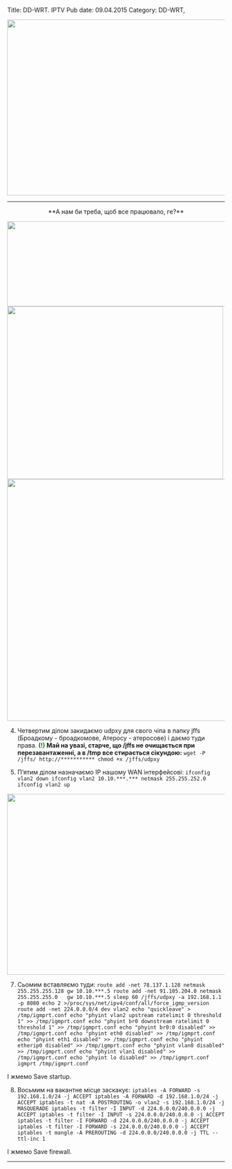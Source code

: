 Title: DD-WRT. IPTV
Pub date: 09.04.2015
Category: DD-WRT, 

<img class="aligncenter wp-image-1344 size-full" src="https://zaychik.info/wp-content/uploads/IPTV.jpg" width="617" height="407" />

-----
<p style="text-align: center;">**А нам би треба, щоб все працювало, ге?**</p>
<img class="aligncenter wp-image-335 size-full" src="https://zaychik.info/wp-content/uploads/en_ssh_ddwrt.jpg" width="621" height="197" />

<img class="aligncenter wp-image-336 size-full" src="https://zaychik.info/wp-content/uploads/en_jffs_ddwrt.jpg" width="500" height="400" />

<img class="aligncenter wp-image-342 size-full" src="https://zaychik.info/wp-content/uploads/ent_ssh_ddwrt.png" width="952" height="560" />

4. Четвертим ділом закидаємо udpxy для свого чіпа в папку jffs (Броадкому - броадкомове, Атеросу - атеросове) і даємо туди права.
**<span style="color: #008000;">(!)</span> Май на увазі, старче, що /jffs не очищається при перезавантаженні, а в /tmp все стирається сікундою:**
`wget -P /jffs/ http://***********
chmod +x /jffs/udpxy`

5. П’ятим ділом назначаємо IP нашому WAN інтерфейсові:
`ifconfig vlan2 down
ifconfig vlan2 10.10.***.*** netmask 255.255.252.0
ifconfig vlan2 up`

<img class="aligncenter wp-image-344 size-full" src="https://zaychik.info/wp-content/uploads/save_scrpt_ddwrt.png" width="656" height="419" />

7. Сьомим вставляємо туди:
`route add -net 78.137.1.128 netmask 255.255.255.128 gw 10.10.***.5
route add -net 91.105.204.0 netmask 255.255.255.0   gw 10.10.***.5
sleep 60
/jffs/udpxy -a 192.168.1.1 -p 8080
echo 2 >/proc/sys/net/ipv4/conf/all/force_igmp_version
route add -net 224.0.0.0/4 dev vlan2
echo "quickleave" > /tmp/igmprt.conf
echo "phyint vlan2 upstream ratelimit 0 threshold 1" >> /tmp/igmprt.conf
echo "phyint br0 downstream ratelimit 0 threshold 1" >> /tmp/igmprt.conf
echo "phyint br0:0 disabled" >> /tmp/igmprt.conf
echo "phyint eth0 disabled" >> /tmp/igmprt.conf
echo "phyint eth1 disabled" >> /tmp/igmprt.conf
echo "phyint etherip0 disabled" >> /tmp/igmprt.conf
echo "phyint vlan0 disabled" >> /tmp/igmprt.conf
echo "phyint vlan1 disabled" >> /tmp/igmprt.conf
echo "phyint lo disabled" >> /tmp/igmprt.conf
igmprt /tmp/igmprt.conf`

І жмемо Save startup.

8. Восьмим на вакантне місце заскакує:
`iptables -A FORWARD -s 192.168.1.0/24 -j ACCEPT
iptables -A FORWARD -d 192.168.1.0/24 -j ACCEPT
iptables -t nat -A POSTROUTING -o vlan2 -s 192.168.1.0/24 -j MASQUERADE
iptables -t filter -I INPUT -d 224.0.0.0/240.0.0.0 -j ACCEPT
iptables -t filter -I INPUT -s 224.0.0.0/240.0.0.0 -j ACCEPT
iptables -t filter -I FORWARD -d 224.0.0.0/240.0.0.0 -j ACCEPT
iptables -t filter -I FORWARD -s 224.0.0.0/240.0.0.0 -j ACCEPT
iptables -t mangle -A PREROUTING -d 224.0.0.0/240.0.0.0 -j TTL --ttl-inc 1`

І жмемо Save firewall.

-----

